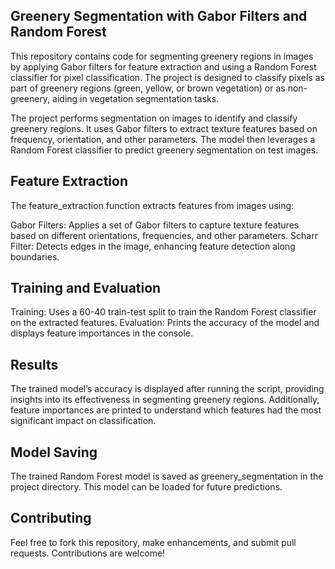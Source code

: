 ## Greenery Segmentation with Gabor Filters and Random Forest

This repository contains code for segmenting greenery regions in images by applying Gabor filters for feature extraction and using a Random Forest classifier for pixel classification. The project is designed to classify pixels as part of greenery regions (green, yellow, or brown vegetation) or as non-greenery, aiding in vegetation segmentation tasks.

The project performs segmentation on images to identify and classify greenery regions. It uses Gabor filters to extract texture features based on frequency, orientation, and other parameters. The model then leverages a Random Forest classifier to predict greenery segmentation on test images.


## Feature Extraction

The feature_extraction function extracts features from images using:

Gabor Filters: Applies a set of Gabor filters to capture texture features based on different orientations, frequencies, and other parameters.
Scharr Filter: Detects edges in the image, enhancing feature detection along boundaries.

## Training and Evaluation

Training: Uses a 60-40 train-test split to train the Random Forest classifier on the extracted features.
Evaluation: Prints the accuracy of the model and displays feature importances in the console.

## Results

The trained model’s accuracy is displayed after running the script, providing insights into its effectiveness in segmenting greenery regions. Additionally, feature importances are printed to understand which features had the most significant impact on classification.

## Model Saving

The trained Random Forest model is saved as greenery_segmentation in the project directory. This model can be loaded for future predictions.

## Contributing

Feel free to fork this repository, make enhancements, and submit pull requests. Contributions are welcome!
